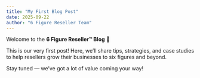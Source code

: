 ```yaml
---
title: "My First Blog Post"
date: 2025-09-22
author: "6 Figure Reseller Team"
---
```


Welcome to the **6 Figure Reseller™ Blog** 🎉  

This is our very first post! Here, we’ll share tips, strategies, and case studies to help resellers grow their businesses to six figures and beyond.  

Stay tuned — we’ve got a lot of value coming your way!
